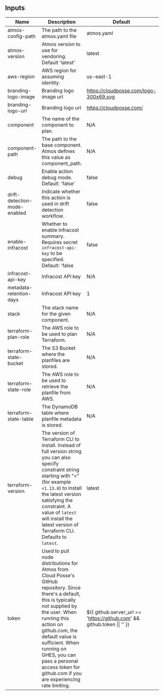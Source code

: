 <!-- markdownlint-disable -->

## Inputs

| Name | Description | Default | Required |
|------|-------------|---------|----------|
| atmos-config-path | The path to the atmos.yaml file | atmos.yaml | false |
| atmos-version | Atmos version to use for vendoring. Default 'latest' | latest | false |
| aws-region | AWS region for assuming identity. | us-east-1 | false |
| branding-logo-image | Branding logo image url | https://cloudposse.com/logo-300x69.svg | false |
| branding-logo-url | Branding logo url | https://cloudposse.com/ | false |
| component | The name of the component to plan. | N/A | true |
| component-path | The path to the base component. Atmos defines this value as component\_path. | N/A | true |
| debug | Enable action debug mode. Default: 'false' | false | false |
| drift-detection-mode-enabled | Indicate whether this action is used in drift detection workflow. | false | true |
| enable-infracost | Whether to enable infracost summary. Requires secret `infracost-api-key` to be specified. Default: 'false | false | false |
| infracost-api-key | Infracost API key | N/A | false |
| metadata-retention-days | Infracost API key | 1 | false |
| stack | The stack name for the given component. | N/A | true |
| terraform-plan-role | The AWS role to be used to plan Terraform. | N/A | true |
| terraform-state-bucket | The S3 Bucket where the planfiles are stored. | N/A | true |
| terraform-state-role | The AWS role to be used to retrieve the planfile from AWS. | N/A | true |
| terraform-state-table | The DynamoDB table where planfile metadata is stored. | N/A | true |
| terraform-version | The version of Terraform CLI to install. Instead of full version string you can also specify constraint string starting with "<" (for example `<1.13.0`) to install the latest version satisfying the constraint. A value of `latest` will install the latest version of Terraform CLI. Defaults to `latest`. | latest | false |
| token | Used to pull node distributions for Atmos from Cloud Posse's GitHub repository. Since there's a default, this is typically not supplied by the user. When running this action on github.com, the default value is sufficient. When running on GHES, you can pass a personal access token for github.com if you are experiencing rate limiting. | ${{ github.server\_url == 'https://github.com' && github.token \|\| '' }} | false |


<!-- markdownlint-restore -->
